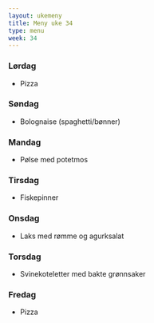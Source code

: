 ```yaml
---
layout: ukemeny
title: Meny uke 34
type: menu
week: 34
---
```


### Lørdag

- Pizza

### Søndag

- Bolognaise (spaghetti/bønner)

### Mandag

- Pølse med potetmos

### Tirsdag

- Fiskepinner

### Onsdag

- Laks med rømme og agurksalat

### Torsdag

- Svinekoteletter med bakte grønnsaker

### Fredag

- Pizza
